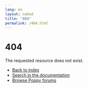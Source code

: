```yaml
---
lang: en
layout: naked
title: "404"
permalink: /404.html
---
```


# 404

The requested resource does not exist.

<div class="menu-centered">
  <ul class="menu">
    <li><a href="{{ site.baseurl }}/">Back to index</a></li>
    <li><a href="http://docs.poppy-project.org/en/">Search in the documentation</a></li>
    <li><a href="https://forum.poppy-project.org">Browse Poppy forums</a></li>
  </ul>
</div>

